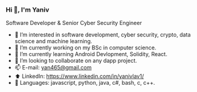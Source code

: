 ### Hi 👋, I'm Yaniv

Software Developer & Senior Cyber Security Engineer
- 👀 I’m interested in software development, cyber security, crypto, data science and machine learning.
- 🔭 I’m currently working on my BSc in computer science.
- 🌱 I’m currently learning Android Devlopment, Solidity, React.  
- 👯 I’m looking to collaborate on any dapp project.
- 📫 E-mail: yan465@gmail.com
- ⬆️ LinkedIn: https://www.linkedin.com/in/yanivlav1/
- 📝 Languages: javascript, python, java, c#, bash, c, c++.
